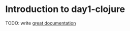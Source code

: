 # Introduction to day1-clojure

TODO: write [great documentation](http://jacobian.org/writing/what-to-write/)

